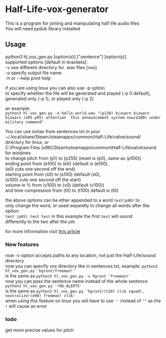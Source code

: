 # Half-Life-vox-generator
This is a program for joining and manipulating half life audio files  
You will need pydub library installed  
## Usage
python3 hl\_vox\_gen.py \[option(s)\] \["sentence"\] \[option(s)\]  
supported options \[default in brackets\]:  
-v use different directory for .wav files [vox]  
-o specify output file name  
-h or --help print help  

if you are using linux you can also use -p option  
to specify whether the file will be generated and played (-p 0 default),  
generated only (-p 1), or played only (-p 2)  

an example:  
```python3 hl_vox_gen.py -o hello_world.wav "(p130) bizwarn bizwarn bizwarn (e95 p95) attention  this announcement system now(e100) under military command"```

You can use sintax from sentences.txt in your  
~/.local/share/Steam/steamapps/common/Half-Life/valve/sound/  
directory for linux, or  
C:\\Program Files (x86)\\Steam\\steamapps\\common\\Half-Life\\valve\\sound  
for windows  
to change pitch from (p1) to (p255) (reset is (p0), same as (p100))  
ending point from (e100) to (e0) (default is (e100),  
(e0) cuts one second off the end)  
starting point from (s0) to (s100) (default (s0),  
(s100) cuts one second off the start)  
volume in % from (v100) to (v0) (default (v100))  
and time compression from (t0) to (t100) default is (t0)  

the above options can be ether appended to a word ```test(p90)``` to  
only change the word, or used separetly to change all words after the option:  
```test (p95) test test``` in this example the first ```test``` will sound  
differently to the two after the ```p95```  

for more information visit [this article](https://twhl.info/wiki/page/sentences.txt)  

### New features
now -v option accepts paths to any location, not just the Half-Life/sound directory  
now you can specify vox directory like in sentences.txt, example: ```python3 hl_vox_gen.py 'hgrunt/freeman!'```  
is the same as ```python3 hl_vox_gen.py -v hgrunt 'freeman!'```  
now you can pass the sentence name instead of the whole sentence ```python3 hl_vox_gen.py '!HG_ALERT5'```  
is the same as ```python3 hl_vox_gen.py 'hgrunt/(t20) clik squad!, neutralize!(e90) freeman! clik'```  
when using this feature on linux you will have to use ```''``` instead of ```""``` as the ```!``` will cause an error  
### todo
get more precise values for pitch  

